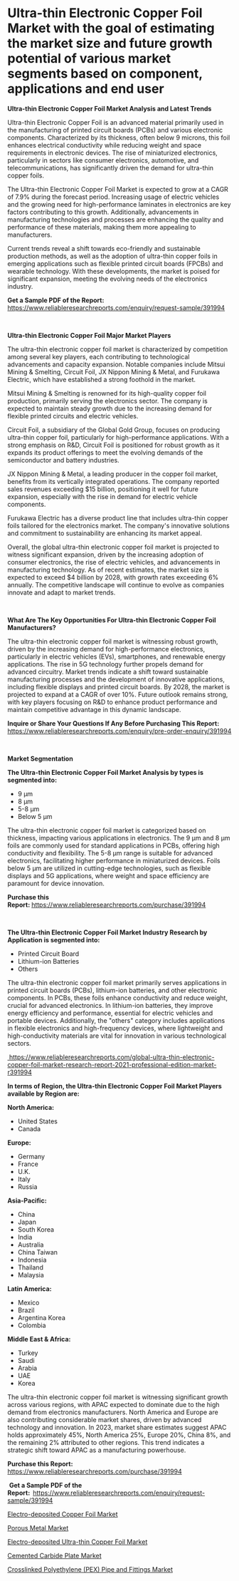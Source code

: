 <p><h1>Ultra-thin Electronic Copper Foil Market with the goal of estimating the market size and future growth potential of various market segments based on component, applications and end user</h1></p><p><strong>Ultra-thin Electronic Copper Foil Market Analysis and Latest Trends</strong></p>
<p><p>Ultra-thin Electronic Copper Foil is an advanced material primarily used in the manufacturing of printed circuit boards (PCBs) and various electronic components. Characterized by its thickness, often below 9 microns, this foil enhances electrical conductivity while reducing weight and space requirements in electronic devices. The rise of miniaturized electronics, particularly in sectors like consumer electronics, automotive, and telecommunications, has significantly driven the demand for ultra-thin copper foils.</p><p>The Ultra-thin Electronic Copper Foil Market is expected to grow at a CAGR of 7.9% during the forecast period. Increasing usage of electric vehicles and the growing need for high-performance laminates in electronics are key factors contributing to this growth. Additionally, advancements in manufacturing technologies and processes are enhancing the quality and performance of these materials, making them more appealing to manufacturers. </p><p>Current trends reveal a shift towards eco-friendly and sustainable production methods, as well as the adoption of ultra-thin copper foils in emerging applications such as flexible printed circuit boards (FPCBs) and wearable technology. With these developments, the market is poised for significant expansion, meeting the evolving needs of the electronics industry.</p></p>
<p><strong>Get a Sample PDF of the Report:&nbsp;</strong> <a href="https://www.reliableresearchreports.com/enquiry/request-sample/391994?utm_campaign=36&utm_medium=2&utm_source=Github&utm_content=ia&utm_term=16012025&utm_id=ultra-thin-electronic-copper-foil">https://www.reliableresearchreports.com/enquiry/request-sample/391994</a></p>
<p>&nbsp;</p>
<p><strong>Ultra-thin Electronic Copper Foil Major Market Players</strong></p>
<p><p>The ultra-thin electronic copper foil market is characterized by competition among several key players, each contributing to technological advancements and capacity expansion. Notable companies include Mitsui Mining & Smelting, Circuit Foil, JX Nippon Mining & Metal, and Furukawa Electric, which have established a strong foothold in the market.</p><p>Mitsui Mining & Smelting is renowned for its high-quality copper foil production, primarily serving the electronics sector. The company is expected to maintain steady growth due to the increasing demand for flexible printed circuits and electric vehicles.</p><p>Circuit Foil, a subsidiary of the Global Gold Group, focuses on producing ultra-thin copper foil, particularly for high-performance applications. With a strong emphasis on R&D, Circuit Foil is positioned for robust growth as it expands its product offerings to meet the evolving demands of the semiconductor and battery industries.</p><p>JX Nippon Mining & Metal, a leading producer in the copper foil market, benefits from its vertically integrated operations. The company reported sales revenues exceeding $15 billion, positioning it well for future expansion, especially with the rise in demand for electric vehicle components.</p><p>Furukawa Electric has a diverse product line that includes ultra-thin copper foils tailored for the electronics market. The company's innovative solutions and commitment to sustainability are enhancing its market appeal.</p><p>Overall, the global ultra-thin electronic copper foil market is projected to witness significant expansion, driven by the increasing adoption of consumer electronics, the rise of electric vehicles, and advancements in manufacturing technology. As of recent estimates, the market size is expected to exceed $4 billion by 2028, with growth rates exceeding 6% annually. The competitive landscape will continue to evolve as companies innovate and adapt to market trends.</p></p>
<p>&nbsp;</p>
<p><strong>What Are The Key Opportunities For Ultra-thin Electronic Copper Foil Manufacturers?</strong></p>
<p><p>The ultra-thin electronic copper foil market is witnessing robust growth, driven by the increasing demand for high-performance electronics, particularly in electric vehicles (EVs), smartphones, and renewable energy applications. The rise in 5G technology further propels demand for advanced circuitry. Market trends indicate a shift toward sustainable manufacturing processes and the development of innovative applications, including flexible displays and printed circuit boards. By 2028, the market is projected to expand at a CAGR of over 10%. Future outlook remains strong, with key players focusing on R&D to enhance product performance and maintain competitive advantage in this dynamic landscape.</p></p>
<p><strong>Inquire or Share Your Questions If Any Before Purchasing This Report:</strong> <a href="https://www.reliableresearchreports.com/enquiry/pre-order-enquiry/391994?utm_campaign=36&utm_medium=2&utm_source=Github&utm_content=ia&utm_term=16012025&utm_id=ultra-thin-electronic-copper-foil">https://www.reliableresearchreports.com/enquiry/pre-order-enquiry/391994</a></p>
<p>&nbsp;</p>
<p><strong>Market Segmentation</strong></p>
<p><strong>The Ultra-thin Electronic Copper Foil Market Analysis by types is segmented into:</strong></p>
<p><ul><li>9 μm</li><li>8 μm</li><li>5-8 μm</li><li>Below 5 μm</li></ul></p>
<p><p>The ultra-thin electronic copper foil market is categorized based on thickness, impacting various applications in electronics. The 9 μm and 8 μm foils are commonly used for standard applications in PCBs, offering high conductivity and flexibility. The 5-8 μm range is suitable for advanced electronics, facilitating higher performance in miniaturized devices. Foils below 5 μm are utilized in cutting-edge technologies, such as flexible displays and 5G applications, where weight and space efficiency are paramount for device innovation.</p></p>
<p><strong>Purchase this Report:&nbsp;</strong><a href="https://www.reliableresearchreports.com/purchase/391994?utm_campaign=36&utm_medium=2&utm_source=Github&utm_content=ia&utm_term=16012025&utm_id=ultra-thin-electronic-copper-foil">https://www.reliableresearchreports.com/purchase/391994</a></p>
<p>&nbsp;</p>
<p><strong>The Ultra-thin Electronic Copper Foil Market Industry Research by Application is segmented into:</strong></p>
<p><ul><li>Printed Circuit Board</li><li>Lithium-ion Batteries</li><li>Others</li></ul></p>
<p><p>The ultra-thin electronic copper foil market primarily serves applications in printed circuit boards (PCBs), lithium-ion batteries, and other electronic components. In PCBs, these foils enhance conductivity and reduce weight, crucial for advanced electronics. In lithium-ion batteries, they improve energy efficiency and performance, essential for electric vehicles and portable devices. Additionally, the "others" category includes applications in flexible electronics and high-frequency devices, where lightweight and high-conductivity materials are vital for innovation in various technological sectors.</p></p>
<p><a href="https://www.reliableresearchreports.com/global-ultra-thin-electronic-copper-foil-market-research-report-2021-professional-edition-market-r391994?utm_campaign=36&utm_medium=2&utm_source=Github&utm_content=ia&utm_term=16012025&utm_id=ultra-thin-electronic-copper-foil">&nbsp;https://www.reliableresearchreports.com/global-ultra-thin-electronic-copper-foil-market-research-report-2021-professional-edition-market-r391994</a></p>
<p><strong>In terms of Region, the Ultra-thin Electronic Copper Foil Market Players available by Region are:</strong></p>
<p>
    <p> <strong> North America: </strong>
        <ul>
            <li>United States</li>
            <li>Canada</li>
        </ul>
        </p> 
    <p> <strong> Europe: </strong>
        <ul>
            <li>Germany</li>
            <li>France</li>
            <li>U.K.</li>
            <li>Italy</li>
            <li>Russia</li>
        </ul>
        </p> 
    <p> <strong> Asia-Pacific: </strong>
        <ul>
            <li>China</li>
            <li>Japan</li>
            <li>South Korea</li>
            <li>India</li>
            <li>Australia</li>
            <li>China Taiwan</li>
            <li>Indonesia</li>
            <li>Thailand</li>
            <li>Malaysia</li>
        </ul>
        </p> 
    <p> <strong> Latin America: </strong>
        <ul>
            <li>Mexico</li>
            <li>Brazil</li>
            <li>Argentina Korea</li>
            <li>Colombia</li>
        </ul>
        </p> 
    <p> <strong> Middle East & Africa: </strong>
        <ul>
            <li>Turkey</li>
            <li>Saudi</li>
            <li>Arabia</li>
            <li>UAE</li>
            <li>Korea</li>
        </ul>
    </p>
    </p>
<p><p>The ultra-thin electronic copper foil market is witnessing significant growth across various regions, with APAC expected to dominate due to the high demand from electronics manufacturers. North America and Europe are also contributing considerable market shares, driven by advanced technology and innovation. In 2023, market share estimates suggest APAC holds approximately 45%, North America 25%, Europe 20%, China 8%, and the remaining 2% attributed to other regions. This trend indicates a strategic shift toward APAC as a manufacturing powerhouse.</p></p>
<p><strong>Purchase this Report: </strong><a href="https://www.reliableresearchreports.com/purchase/391994?utm_campaign=36&utm_medium=2&utm_source=Github&utm_content=ia&utm_term=16012025&utm_id=ultra-thin-electronic-copper-foil">https://www.reliableresearchreports.com/purchase/391994</a></p>
<p>&nbsp;<strong>Get a Sample PDF of the Report:&nbsp;&nbsp;</strong><a href="https://www.reliableresearchreports.com/enquiry/request-sample/391994?utm_campaign=36&utm_medium=2&utm_source=Github&utm_content=ia&utm_term=16012025&utm_id=ultra-thin-electronic-copper-foil">https://www.reliableresearchreports.com/enquiry/request-sample/391994</a></p>
<p><strong></strong></p>
<p><p><a href="https://github.com/dierdrecrichton210/Market-Research-Report-List-1/blob/main/electro-deposited-copper-foil-market.md?utm_campaign=36&utm_medium=2&utm_source=Github&utm_content=ia&utm_term=16012025&utm_id=ultra-thin-electronic-copper-foil">Electro-deposited Copper Foil Market</a></p><p><a href="https://github.com/tamvrosiya/Market-Research-Report-List-6/blob/main/porous-metal-market.md?utm_campaign=36&utm_medium=2&utm_source=Github&utm_content=ia&utm_term=16012025&utm_id=ultra-thin-electronic-copper-foil">Porous Metal Market</a></p><p><a href="https://github.com/cheryjhonson/Market-Research-Report-List-1/blob/main/electro-deposited-ultra-thin-copper-foil-market.md?utm_campaign=36&utm_medium=2&utm_source=Github&utm_content=ia&utm_term=16012025&utm_id=ultra-thin-electronic-copper-foil">Electro-deposited Ultra-thin Copper Foil Market</a></p><p><a href="https://github.com/SanjidaKhan901/Market-Research-Report-List-1/blob/main/cemented-carbide-plate-market.md?utm_campaign=36&utm_medium=2&utm_source=Github&utm_content=ia&utm_term=16012025&utm_id=ultra-thin-electronic-copper-foil">Cemented Carbide Plate Market</a></p><p><a href="https://github.com/AngelaWalsh696/Market-Research-Report-List-1/blob/main/crosslinked-polyethylene-pex-pipe-and-fittings-market.md?utm_campaign=36&utm_medium=2&utm_source=Github&utm_content=ia&utm_term=16012025&utm_id=ultra-thin-electronic-copper-foil">Crosslinked Polyethylene (PEX) Pipe and Fittings Market</a></p></p>